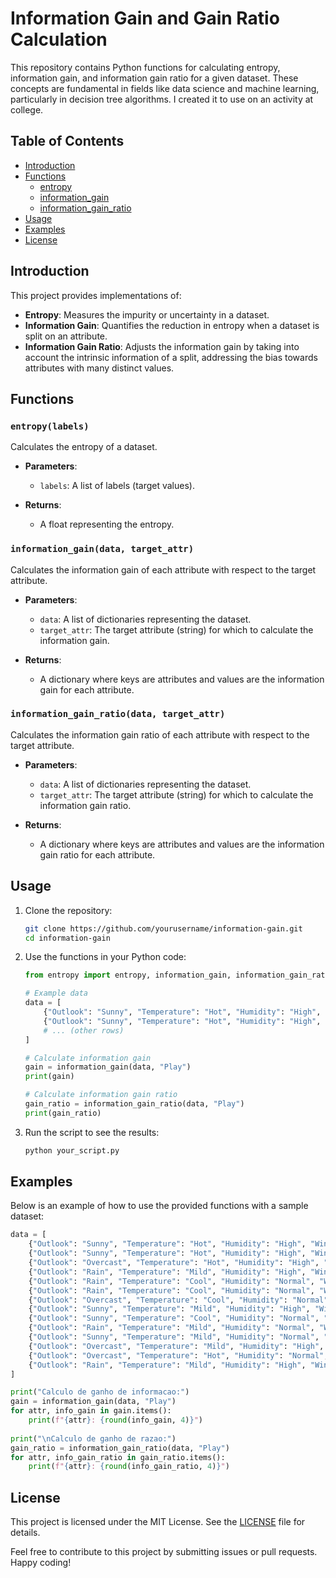 # Information Gain and Gain Ratio Calculation

This repository contains Python functions for calculating entropy, information gain, and information gain ratio for a given dataset. These concepts are fundamental in fields like data science and machine learning, particularly in decision tree algorithms. I created it to use on an activity at college.

## Table of Contents

- [Introduction](#introduction)
- [Functions](#functions)
  - [entropy](#entropy)
  - [information_gain](#information_gain)
  - [information_gain_ratio](#information_gain_ratio)
- [Usage](#usage)
- [Examples](#examples)
- [License](#license)

## Introduction

This project provides implementations of:

- **Entropy**: Measures the impurity or uncertainty in a dataset.
- **Information Gain**: Quantifies the reduction in entropy when a dataset is split on an attribute.
- **Information Gain Ratio**: Adjusts the information gain by taking into account the intrinsic information of a split, addressing the bias towards attributes with many distinct values.

## Functions

### `entropy(labels)`

Calculates the entropy of a dataset.

- **Parameters**:
  - `labels`: A list of labels (target values).

- **Returns**: 
  - A float representing the entropy.

### `information_gain(data, target_attr)`

Calculates the information gain of each attribute with respect to the target attribute.

- **Parameters**:
  - `data`: A list of dictionaries representing the dataset.
  - `target_attr`: The target attribute (string) for which to calculate the information gain.

- **Returns**: 
  - A dictionary where keys are attributes and values are the information gain for each attribute.

### `information_gain_ratio(data, target_attr)`

Calculates the information gain ratio of each attribute with respect to the target attribute.

- **Parameters**:
  - `data`: A list of dictionaries representing the dataset.
  - `target_attr`: The target attribute (string) for which to calculate the information gain ratio.

- **Returns**: 
  - A dictionary where keys are attributes and values are the information gain ratio for each attribute.

## Usage

1. Clone the repository:
   ```bash
   git clone https://github.com/yourusername/information-gain.git
   cd information-gain
   ```

2. Use the functions in your Python code:
   ```python
   from entropy import entropy, information_gain, information_gain_ratio
   
   # Example data
   data = [
       {"Outlook": "Sunny", "Temperature": "Hot", "Humidity": "High", "Wind": "Weak", "Play": "No"},
       {"Outlook": "Sunny", "Temperature": "Hot", "Humidity": "High", "Wind": "Strong", "Play": "No"},
       # ... (other rows)
   ]
   
   # Calculate information gain
   gain = information_gain(data, "Play")
   print(gain)
   
   # Calculate information gain ratio
   gain_ratio = information_gain_ratio(data, "Play")
   print(gain_ratio)
   ```

3. Run the script to see the results:
   ```bash
   python your_script.py
   ```

## Examples

Below is an example of how to use the provided functions with a sample dataset:

```python
data = [
    {"Outlook": "Sunny", "Temperature": "Hot", "Humidity": "High", "Wind": "Weak", "Play": "No"},
    {"Outlook": "Sunny", "Temperature": "Hot", "Humidity": "High", "Wind": "Strong", "Play": "No"},
    {"Outlook": "Overcast", "Temperature": "Hot", "Humidity": "High", "Wind": "Weak", "Play": "Yes"},
    {"Outlook": "Rain", "Temperature": "Mild", "Humidity": "High", "Wind": "Weak", "Play": "Yes"},
    {"Outlook": "Rain", "Temperature": "Cool", "Humidity": "Normal", "Wind": "Weak", "Play": "Yes"},
    {"Outlook": "Rain", "Temperature": "Cool", "Humidity": "Normal", "Wind": "Strong", "Play": "No"},
    {"Outlook": "Overcast", "Temperature": "Cool", "Humidity": "Normal", "Wind": "Strong", "Play": "Yes"},
    {"Outlook": "Sunny", "Temperature": "Mild", "Humidity": "High", "Wind": "Weak", "Play": "No"},
    {"Outlook": "Sunny", "Temperature": "Cool", "Humidity": "Normal", "Wind": "Weak", "Play": "Yes"},
    {"Outlook": "Rain", "Temperature": "Mild", "Humidity": "Normal", "Wind": "Weak", "Play": "Yes"},
    {"Outlook": "Sunny", "Temperature": "Mild", "Humidity": "Normal", "Wind": "Strong", "Play": "Yes"},
    {"Outlook": "Overcast", "Temperature": "Mild", "Humidity": "High", "Wind": "Strong", "Play": "Yes"},
    {"Outlook": "Overcast", "Temperature": "Hot", "Humidity": "Normal", "Wind": "Weak", "Play": "Yes"},
    {"Outlook": "Rain", "Temperature": "Mild", "Humidity": "High", "Wind": "Strong", "Play": "No"}
]

print("Calculo de ganho de informacao:")
gain = information_gain(data, "Play")
for attr, info_gain in gain.items():
    print(f"{attr}: {round(info_gain, 4)}")
    
print("\nCalculo de ganho de razao:")
gain_ratio = information_gain_ratio(data, "Play")
for attr, info_gain_ratio in gain_ratio.items():
    print(f"{attr}: {round(info_gain_ratio, 4)}")
```

## License

This project is licensed under the MIT License. See the [LICENSE](LICENSE) file for details.

Feel free to contribute to this project by submitting issues or pull requests. Happy coding!
